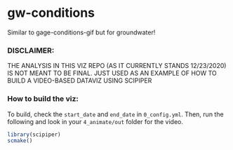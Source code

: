 # gw-conditions
Similar to gage-conditions-gif but for groundwater!

### DISCLAIMER: 

THE ANALYSIS IN THIS VIZ REPO (AS IT CURRENTLY STANDS 12/23/2020) IS NOT MEANT TO BE FINAL. JUST USED AS AN EXAMPLE OF HOW TO BUILD A VIDEO-BASED DATAVIZ USING SCIPIPER

### How to build the viz:

To build, check the `start_date` and `end_date` in `0_config.yml`. Then, run the following and look in your `4_animate/out` folder for the video.

```r
library(scipiper)
scmake()
```

